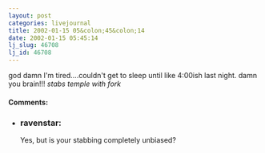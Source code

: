 ```yaml
---
layout: post
categories: livejournal
title: 2002-01-15 05&colon;45&colon;14
date: 2002-01-15 05:45:14
lj_slug: 46708
lj_id: 46708
---
```

god damn I'm tired....couldn't get to sleep until like 4:00ish last night. damn you brain!!! *stabs temple with fork*


<div id="comments"><h4>Comments:</h4><div class="lj-comments"><ul>
<li><h3>ravenstar: </h3>
<a id="comment-49"></a>
<p>Yes, but is your stabbing completely unbiased? <grin></p>
</li>
</ul></div></div>
